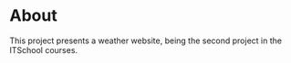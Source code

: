 # About
 This project presents a weather website, being the second project in the ITSchool courses.
